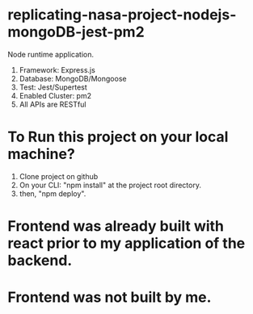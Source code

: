 # replicating-nasa-project-nodejs-mongoDB-jest-pm2
Node runtime application.
1. Framework: Express.js
2. Database: MongoDB/Mongoose
3. Test: Jest/Supertest
4. Enabled Cluster: pm2
5. All APIs are RESTful

# To Run this project on your local machine?
1. Clone project on github
2. On your CLI: "npm install" at the project root directory.
3. then, "npm deploy".

# Frontend was already built with react prior to my application of the backend.
# Frontend was not built by me.
